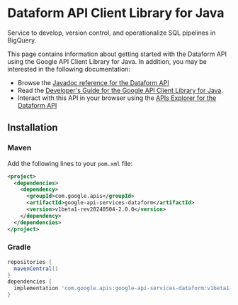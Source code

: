 # Dataform API Client Library for Java

Service to develop, version control, and operationalize SQL pipelines in BigQuery.

This page contains information about getting started with the Dataform API
using the Google API Client Library for Java. In addition, you may be interested
in the following documentation:

* Browse the [Javadoc reference for the Dataform API][javadoc]
* Read the [Developer's Guide for the Google API Client Library for Java][google-api-client].
* Interact with this API in your browser using the [APIs Explorer for the Dataform API][api-explorer]

## Installation

### Maven

Add the following lines to your `pom.xml` file:

```xml
<project>
  <dependencies>
    <dependency>
      <groupId>com.google.apis</groupId>
      <artifactId>google-api-services-dataform</artifactId>
      <version>v1beta1-rev20240504-2.0.0</version>
    </dependency>
  </dependencies>
</project>
```

### Gradle

```gradle
repositories {
  mavenCentral()
}
dependencies {
  implementation 'com.google.apis:google-api-services-dataform:v1beta1-rev20240504-2.0.0'
}
```

[javadoc]: https://googleapis.dev/java/google-api-services-dataform/latest/index.html
[google-api-client]: https://github.com/googleapis/google-api-java-client/
[api-explorer]: https://developers.google.com/apis-explorer/#p/dataform/v1/
